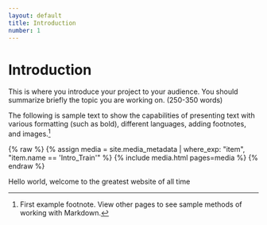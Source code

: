 ```yaml
---
layout: default
title: Introduction
number: 1
---
```

# Introduction

This is where you introduce your project to your audience. You should summarize briefly the topic you are working on. (250-350 words)

The following is sample text to show the capabilities of presenting text with various formatting (such as bold), different languages, adding footnotes, and images.[^1]

{% raw %} {% assign media = site.media_metadata | where_exp: "item", "item.name == 'Intro_Train'" %} {% include media.html pages=media %} {% endraw %}


Hello world, welcome to the greatest website of all time
[^1]: First example footnote. View other pages to see sample methods of working with Markdown.
[^2]: I copied this text from this [website](https://www.lipsum.com/feed/html) 

